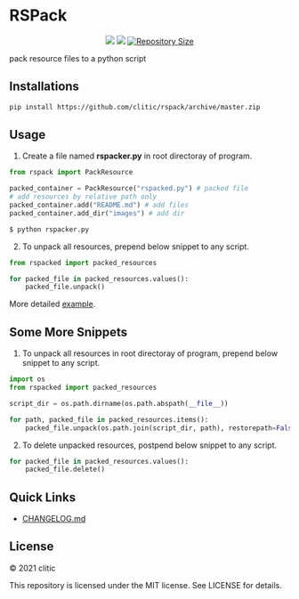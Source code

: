 # RSPack

<p align="center">
  <a href="https://www.python.org/downloads/" title="Python Version"><img src="https://img.shields.io/badge/python-%3E=_3.6-green.svg"></a>
  <a href="LICENSE" title="License: MIT"><img src="https://img.shields.io/badge/License-MIT-blue.svg"></a>
  <a href="https://github.com/clitic/rspack"><img src="https://img.shields.io/github/repo-size/clitic/rspack.svg" alt="Repository Size"></a>
</p>

pack resource files to a python script

## Installations

```bash
pip install https://github.com/clitic/rspack/archive/master.zip
```

## Usage

1. Create a file named **rspacker.py** in root directoray of program.

```python
from rspack import PackResource

packed_container = PackResource("rspacked.py") # packed file
# add resources by relative path only
packed_container.add("README.md") # add files
packed_container.add_dir("images") # add dir
```

```bash
$ python rspacker.py
```

2. To unpack all resources, prepend below snippet to any script.

```python
from rspacked import packed_resources

for packed_file in packed_resources.values():
    packed_file.unpack()
```

More detailed [example](examples/file_operation/README.md).

## Some More Snippets

1. To unpack all resources in root directoray of program, prepend below snippet to any script.

```python
import os
from rspacked import packed_resources

script_dir = os.path.dirname(os.path.abspath(__file__))

for path, packed_file in packed_resources.items():
    packed_file.unpack(os.path.join(script_dir, path), restorepath=False)
```

2. To delete unpacked resources, postpend below snippet to any script.

```python
for packed_file in packed_resources.values():
    packed_file.delete()
```

## Quick Links

- [CHANGELOG.md](CHANGELOG.md)

## License

© 2021 clitic

This repository is licensed under the MIT license. See LICENSE for details.

